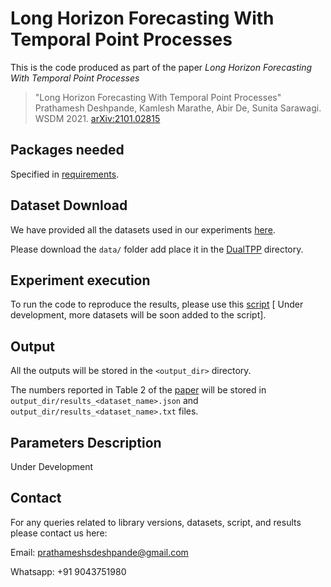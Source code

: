 # Long Horizon Forecasting With Temporal Point Processes

This is the code produced as part of the paper _Long Horizon Forecasting With Temporal Point Processes_ 

> "Long Horizon Forecasting With Temporal Point Processes"
> Prathamesh Deshpande, Kamlesh Marathe, Abir De, Sunita Sarawagi. WSDM 2021. [arXiv:2101.02815](https://arxiv.org/abs/2101.02815)

## Packages needed
Specified in [requirements](requirements.txt).

## Dataset Download
We have provided all the datasets used in our experiments [here](https://drive.google.com/drive/folders/1b1KUwkeIqIViPZoRZzbPAzKeNn7P1OD-?usp=sharing).

Please download the `data/` folder add place it in the [DualTPP](https://github.com/pratham16cse/DualTPP) directory.

## Experiment execution
To run the code to reproduce the results, please use this [script](script.sh) \[ Under development, more datasets will be soon added to the script\].

## Output
All the outputs will be stored in the `<output_dir>` directory.

The numbers reported in Table 2 of the [paper](https://arxiv.org/abs/2101.02815) will be stored in `output_dir/results_<dataset_name>.json` and `output_dir/results_<dataset_name>.txt` files.

## Parameters Description
Under Development

## Contact
For any queries related to library versions, datasets, script, and results please contact us here:

Email: prathameshsdeshpande@gmail.com

Whatsapp: +91 9043751980
